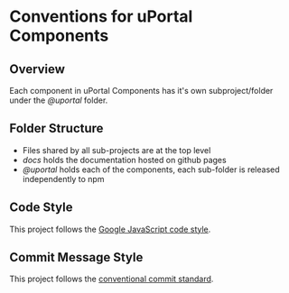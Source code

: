 # Conventions for uPortal Components

## Overview

Each component in uPortal Components has it's own subproject/folder under the _@uportal_ folder.

## Folder Structure

-   Files shared by all sub-projects are at the top level
-   _docs_ holds the documentation hosted on github pages
-   _@uportal_ holds each of the components, each sub-folder is released independently to npm

## Code Style

This project follows the [Google JavaScript code style](https://google.github.io/styleguide/jsguide.html).

## Commit Message Style

This project follows the [conventional commit standard](https://conventionalcommits.org/).
